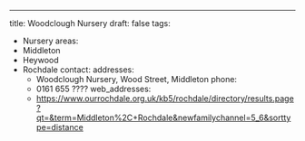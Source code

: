 ---
title: Woodclough Nursery
draft: false
tags:
- Nursery
areas:
- Middleton
- Heywood
- Rochdale
contact:
  addresses:
  - Woodclough Nursery, Wood Street, Middleton
  phone:
  - 0161 655 ????
  web_addresses:
  - https://www.ourrochdale.org.uk/kb5/rochdale/directory/results.page?qt=&term=Middleton%2C+Rochdale&newfamilychannel=5_6&sorttype=distance
  